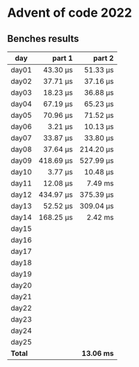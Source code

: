 # Advent of code 2022

## Benches results
| day   |   part 1  |   part 2  | 
|-------|----------:|----------:|
| day01 |  43.30 μs |  51.33 μs |
| day02 |  37.71 μs |  37.16 μs |
| day03 |  18.23 μs |  36.88 μs |
| day04 |  67.19 μs |  65.23 μs |
| day05 |  70.96 μs |  71.52 μs |
| day06 |   3.21 μs |  10.13 μs |
| day07 |  33.87 μs |  33.80 μs |
| day08 |  37.64 μs | 214.20 μs |
| day09 | 418.69 μs | 527.99 μs |
| day10 |   3.77 μs |  10.48 μs |
| day11 |  12.08 μs |   7.49 ms |
| day12 | 434.97 μs | 375.39 μs |
| day13 |  52.52 μs | 309.04 μs |
| day14 | 168.25 μs |   2.42 ms |
| day15 |           |           |
| day16 |           |           |
| day17 |           |           |
| day18 |           |           |
| day19 |           |           |
| day20 |           |           |
| day21 |           |           |
| day22 |           |           |
| day23 |           |           |
| day24 |           |           |
| day25 |           |           |
|**Total**|           |**13.06 ms** |

